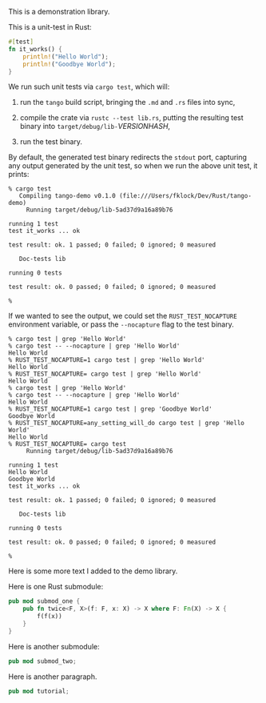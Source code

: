 This is a demonstration library.

This is a unit-test in Rust:

```rust
#[test]
fn it_works() {
    println!("Hello World");
    println!("Goodbye World");
}
```

We run such unit tests via `cargo test`, which will:

 1. run the `tango` build script, bringing the `.md` and `.rs` files
    into sync,

 2. compile the crate via `rustc --test lib.rs`, putting the resulting
    test binary into `target/debug/lib-`*VERSIONHASH*,

 3. run the test binary.

By default, the generated test binary redirects the `stdout` port,
capturing any output generated by the unit test, so when we run the
above unit test, it prints:

```text
% cargo test
   Compiling tango-demo v0.1.0 (file:///Users/fklock/Dev/Rust/tango-demo)
     Running target/debug/lib-5ad37d9a16a89b76

running 1 test
test it_works ... ok

test result: ok. 1 passed; 0 failed; 0 ignored; 0 measured

   Doc-tests lib

running 0 tests

test result: ok. 0 passed; 0 failed; 0 ignored; 0 measured

%
```

If we wanted to see the output, we could set the `RUST_TEST_NOCAPTURE`
environment variable, or pass the `--nocapture` flag to the test
binary.

```text
% cargo test | grep 'Hello World'
% cargo test -- --nocapture | grep 'Hello World'
Hello World
% RUST_TEST_NOCAPTURE=1 cargo test | grep 'Hello World'
Hello World
% RUST_TEST_NOCAPTURE= cargo test | grep 'Hello World'
Hello World
% cargo test | grep 'Hello World'
% cargo test -- --nocapture | grep 'Hello World'
Hello World
% RUST_TEST_NOCAPTURE=1 cargo test | grep 'Goodbye World'
Goodbye World
% RUST_TEST_NOCAPTURE=any_setting_will_do cargo test | grep 'Hello World'
Hello World
% RUST_TEST_NOCAPTURE= cargo test
     Running target/debug/lib-5ad37d9a16a89b76

running 1 test
Hello World
Goodbye World
test it_works ... ok

test result: ok. 1 passed; 0 failed; 0 ignored; 0 measured

   Doc-tests lib

running 0 tests

test result: ok. 0 passed; 0 failed; 0 ignored; 0 measured

%
```

Here is some more text I added to the demo library.

Here is one Rust submodule:

```rust
pub mod submod_one {
	pub fn twice<F, X>(f: F, x: X) -> X where F: Fn(X) -> X {
		f(f(x))
	}
}
```

Here is another submodule:

```rust
pub mod submod_two;
```

Here is another paragraph.

```rust
pub mod tutorial;
```
